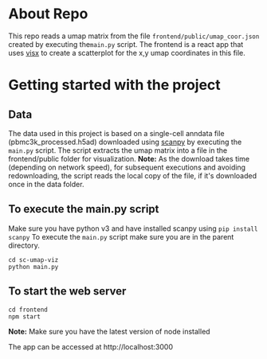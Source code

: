 # About Repo
This repo reads a umap matrix from the file `frontend/public/umap_coor.json` created by executing the`main.py` script. The frontend is a react app that uses [visx](https://airbnb.io/visx) to create a scatterplot for the x,y umap coordinates in this file.

# Getting started with the project
## Data
The data used in this project is based on a single-cell anndata file (pbmc3k_processed.h5ad) downloaded using [scanpy](https://scanpy.readthedocs.io/en/stable/) by executing the `main.py` script. The script extracts the umap matrix into a file in the frontend/public folder for visualization.
**Note:** As the download takes time (depending on network speed), for subsequent executions and avoiding redownloading, the script reads the local copy of the file, if it's downloaded once in the data folder.

## To execute the main.py script
Make sure you have python v3 and have installed scanpy using `pip install scanpy` 
To execute the `main.py` script make sure you are in the parent directory.
```
cd sc-umap-viz
python main.py

``` 

## To start the web server

```
cd frontend
npm start

``` 
**Note:** Make sure you have the latest version of node installed

The app can be accessed at http://localhost:3000
